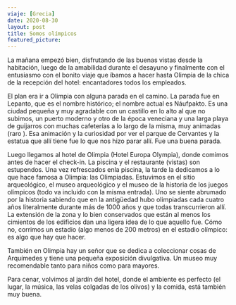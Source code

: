 ```yaml
---
viaje: [Grecia]
date: 2020-08-30
layout: post
title: Somos olímpicos
featured_picture: 
---
```


La mañana empezó bien, disfrutando de las buenas vistas desde la habitación, luego de la amabilidad durante el desayuno y finalmente con el entusiasmo con el bonito viaje que íbamos a hacer hasta Olimpia de la chica de la recepción del hotel: encantadores todos los empleados.

El plan era ir a Olimpia con alguna parada en el camino. La parada fue en Lepanto, que es el nombre histórico; el nombre actual es Náufpakto. Es una ciudad pequeña y muy agradable con un castillo en lo alto al que no subimos, un puerto moderno y otro de la época veneciana y una larga playa de guijarros con muchas cafeterías a lo largo de la misma, muy animadas (raro ). Esa animación y la curiosidad por ver el parque de Cervantes y la estatua que allí tiene fue lo que nos hizo parar allí. Fue una buena parada.

Luego llegamos al hotel de Olimpia (Hotel Europa Olympia), donde comimos antes de hacer el check-in. La piscina y el restaurante (vistas) son estupendos. Una vez refrescados enla piscina, la tarde la dedicamos a lo que hace famosa a Olimpia: las Olimpiadas. Estuvimos en el sitio arqueológico, el museo arqueológico y el museo de la historia de los juegos olímpicos (todo va incluido con la misma entrada). Uno se siente abrumado por la historia sabiendo que en la antigüedad hubo olimpiadas cada cuatro años literalmente durante más de 1000 años y que todas transcurrieron allí. La extensión de la zona y lo bien conservados que están al menos los cimientos de los edificios dan una ligera idea de lo que aquello fue. Cómo no, corrimos un estadio (algo menos de 200 metros) en el estadio olímpico: es algo que hay que hacer.

También en Olimpia hay un señor que se dedica a coleccionar cosas de Arquímedes y tiene una pequeña exposición divulgativa. Un museo muy recomendable tanto para niños como para mayores. 

Para cenar, volvimos al jardín del hotel, donde el ambiente es perfecto (el lugar, la música, las velas colgadas de los olivos) y la comida, está también muy buena.

